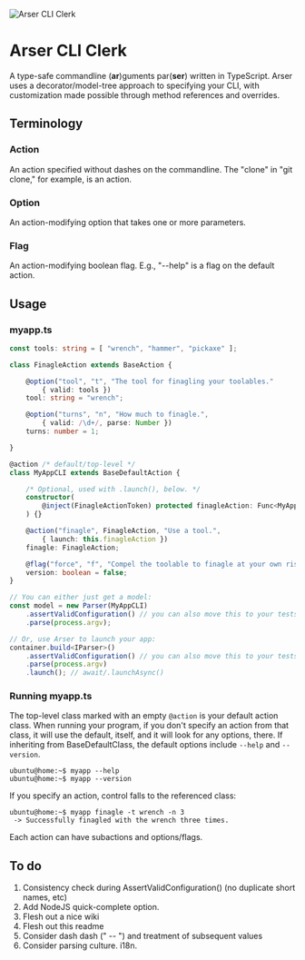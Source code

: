 ![Arser CLI Clerk][banner]

# Arser CLI Clerk
A type-safe commandline (**ar**)guments par(**ser**) written in TypeScript. Arser uses a
decorator/model-tree approach to specifying your CLI, with customization
made possible through method references and overrides.

## Terminology

### Action
An action specified without dashes on the commandline. The "clone" in "git
clone," for example, is an action.

### Option
An action-modifying option that takes one or more parameters.

### Flag
An action-modifying boolean flag. E.g., "--help" is a flag on the default
action.

## Usage

### myapp.ts

```typescript
const tools: string = [ "wrench", "hammer", "pickaxe" ];

class FinagleAction extends BaseAction {

    @option("tool", "t", "The tool for finagling your toolables."
        { valid: tools })
    tool: string = "wrench";

    @option("turns", "n", "How much to finagle.",
        { valid: /\d+/, parse: Number })
    turns: number = 1;

}

@action /* default/top-level */
class MyAppCLI extends BaseDefaultAction {

    /* Optional, used with .launch(), below. */
    constructor(
        @inject(FinagleActionToken) protected finagleAction: Func<MyAppCLI>
    ) {}

    @action("finagle", FinagleAction, "Use a tool.",
        { launch: this.finagleAction })
    finagle: FinagleAction;

    @flag("force", "f", "Compel the toolable to finagle at your own risk.")
    version: boolean = false;
}

// You can either just get a model:
const model = new Parser(MyAppCLI)
    .assertValidConfiguration() // you can also move this to your tests
    .parse(process.argv);

// Or, use Arser to launch your app:
container.build<IParser>()
    .assertValidConfiguration() // you can also move this to your tests
    .parse(process.argv)
    .launch(); // await/.launchAsync()

```

### Running myapp.ts

The top-level class marked with an empty `@action` is your default action class. When running
your program, if you don't specify an action from that class, it will use the default, itself,
and it will look for any options, there. If inheriting from BaseDefaultClass, the default
options include `--help` and `--version`.

```console
ubuntu@home:~$ myapp --help
ubuntu@home:~$ myapp --version
```

If you specify an action, control falls to the referenced class:

```console
ubuntu@home:~$ myapp finagle -t wrench -n 3
 -> Successfully finagled with the wrench three times.
```

Each action can have subactions and options/flags.

## To do
1. Consistency check during AssertValidConfiguration() (no duplicate short names, etc)
2. Add NodeJS quick-complete option.
3. Flesh out a nice wiki
4. Flesh out this readme
5. Consider dash dash (" -- ") and treatment of subsequent values
6. Consider parsing culture. i18n.

[banner]: https://github.com/cdibbs/arser/blob/master/resources/arser-cli-clerk.svg "The only way to discover the limits of the possible is to go beyond them into the impossible. - Arthur C. Clarke"